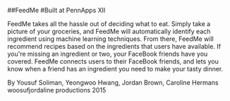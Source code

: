 ##FeedMe
#Built at PennApps XII

FeedMe takes all the hassle out of deciding what to eat. Simply take a picture of your groceries, and FeedMe will automatically identify each ingredient using machine learning techniques. From there, FeedMe will recommend recipes based on the ingredients that users have available. If you're missing an ingredient or two, your FaceBook friends have you covered. FeedMe connects users to their FaceBook friends, and lets you know when a friend has an ingredient you need to make your tasty dinner.


By Yousuf Soliman, Yeongwoo Hwang, Jordan Brown, Caroline Hermans
woosufjordaline productions 2015
